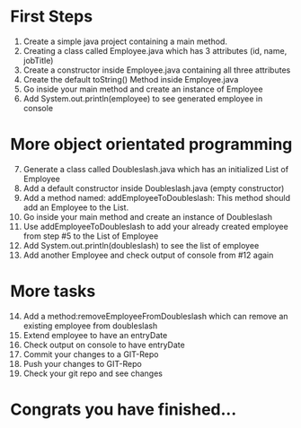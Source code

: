 
# First Steps
1. Create a simple java project containing a main method.
2. Creating a class called Employee.java which has 3 attributes (id, name, jobTitle)
3. Create a constructor inside Employee.java containing all three attributes
4. Create the default toString() Method inside Employee.java 
5. Go inside your main method and create an instance of Employee
6. Add System.out.println(employee) to see generated employee in console

# More object orientated programming
7. Generate a class called Doubleslash.java which has an initialized List of Employee
8. Add a default constructor inside Doubleslash.java (empty constructor)
9. Add a method named: addEmployeeToDoubleslash: This method should add an Employee to the List.
10. Go inside your main method and create an instance of Doubleslash
11. Use addEmployeeToDoubleslash to add your already created employee from step #5 to the List of Employee
12. Add System.out.println(doubleslash) to see the list of employee
13. Add another Employee and check output of console from #12 again

# More tasks
14. Add a method:removeEmployeeFromDoubleslash which can remove an existing employee from doubleslash
15. Extend employee to have an entryDate
16. Check output on console to have entryDate
17. Commit your changes to a GIT-Repo
18. Push your changes to GIT-Repo
19. Check your git repo and see changes

# Congrats you have finished...
